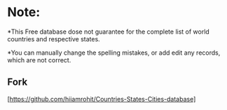 
# Note: 
*This Free database dose not guarantee for the complete list of world countries and respective states.

*You can manually change the spelling mistakes, or add edit any records, which are not correct.


## Fork 

[https://github.com/hiiamrohit/Countries-States-Cities-database]
